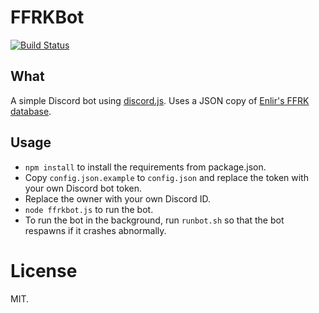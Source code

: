 # FFRKBot
[![Build Status](https://travis-ci.org/brasstax/ffrkbot.svg?branch=master)](https://travis-ci.org/brasstax/ffrkbot)
## What
A simple Discord bot using [discord.js](https://discord.js.org). 
Uses a JSON copy of [Enlir's FFRK database](https://docs.google.com/spreadsheets/d/16K1Zryyxrh7vdKVF1f7eRrUAOC5wuzvC3q2gFLch6LQ).

## Usage
* `npm install` to install the requirements from package.json.
* Copy `config.json.example` to `config.json` and replace the token
with your own Discord bot token.
* Replace the owner with your own Discord ID.
* `node ffrkbot.js` to run the bot.
* To run the bot in the background, run `runbot.sh` so that the bot respawns if it crashes abnormally.

# License
MIT.
